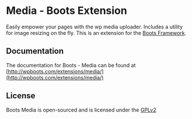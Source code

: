 Media - Boots Extension
=====

Easily empower your pages with the wp media uploader. Includes a utility for image resizing on the fly.
This is an extension for the [Boots Framework](http://wpboots.com).

## Documentation

The documentation for Boots - Media can be found at [http://wpboots.com/extensions/media/](http://wpboots.com/extensions/media/)

## License

Boots Media is open-sourced and is licensed under the [GPLv2](http://www.gnu.org/licenses/gpl-2.0.html)
